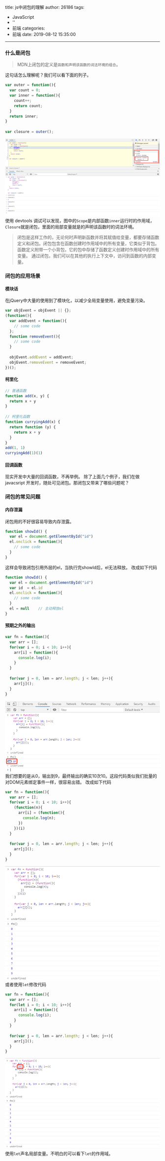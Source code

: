 title: js中闭包的理解
author: 26186
tags:
  - JavaScript
  - ''
  - 前端
categories:
  - 前端
date: 2019-08-12 15:35:00
---
### 什么是闭包
> MDN上闭包的定义是`函数和声明该函数的词法环境的组合`。

这句话怎么理解呢？我们可以看下面的列子。

```javascript
var outer = function(){
  var count = 0;
  var inner = function(){
    count++;
    return count;
  }
  return inner;
}

var closure = outer();
```
![upload successful](/images/pasted-7.png)
使用 devtools 调试可以发现，图中的`Scope`是内部函数`inner`运行时的作用域，`Closure`就是闭包，里面的局部变量就是的声明该函数时的词法环境。

> 闭包是这样工作的，无论何时声明新函数并将其赋值给变量，都要存储函数定义和闭包。闭包包含在函数创建时作用域中的所有变量，它类似于背包。函数定义附带一个小背包，它的包中存储了函数定义创建时作用域中的所有变量。
> 通过闭包，我们可以在其他的执行上下文中，访问到函数的内部变量。

### 闭包的应用场景
#### 模块话
在jQuery中大量的使用到了模块化，以减少全局变量使用，避免变量污染。
```javascript
var objEvent = objEvent || {};
(function(){ 
  var addEvent = function(){ 
    // some code
  };
  function removeEvent(){
    // some code
  }

  objEvent.addEvent = addEvent;
  objEvent.removeEvent = removeEvent;
})();
```
#### 柯里化
```javascript
// 普通函数
function add(x, y) {
  return x + y
}

// 柯里化函数
function curryingAdd(x) {
  return function (y) {
    return x + y
  }
}
add(1, 1)
curryingAdd(1)(1)
```
#### 回调函数
现实开发中大量的回调函数，不再举例。
除了上面几个例子，我们在做 javacsript 开发时，随处可见闭包。那闭包又带来了哪些问题呢？
### 闭包的常见问题
#### 内存泄漏
闭包用的不好很容易导致内存泄露。
```javascript
function showId() {
  var el = document.getElementById("id")
  el.onclick = function(){
    // some code
  }
}
```
这样会导致闭包引用外层的el，当执行完showId后，el无法释放。
改成如下代码
```javascript
function showId() {
  var el = document.getElementById("id")
  var id  = el.id
  el.onclick = function(){
    // some code
  }
  el = null    // 主动释放el
}
```
#### 预期之外的输出
```javascript
var fn = function(){
  var arr = [];
  for(var i = 0; i < 10; i++){
    arr[i] = function(){
      console.log(i);
    }
  }
  
  for(var j = 0, len = arr.length; j < len; j++){
    arr[j]();
  }
}
```
![upload successful](/images/pasted-8.png)
我们想要的是从0，输出到9，最终输出的确实10次10。这段代码类似我们批量的对DOM元素绑定事件一样，很容易出错。
改成如下代码
```javascript
var fn = function(){
  var arr = [];
  for(var i = 0; i < 10; i++){
    (function(n){
      arr[i] = (function(){
        console.log(n);
      })
    })(i)
  }
  
  for(var j = 0, len = arr.length; j < len; j++){
    arr[j]();
  }
}
```
![upload successful](/images/pasted-10.png)
或者使用`let`修改代码
```javascript
var fn = function(){
  var arr = [];
  for(let i = 0; i < 10; i++){
    arr[i] = function(){
      console.log(i);
    }
  }
  
  for(var j = 0, len = arr.length; j < len; j++){
    arr[j]();
  }
}
```
![upload successful](/images/pasted-9.png)
使用`let`声名局部变量。不明白的可以看下`let`的作用域。
